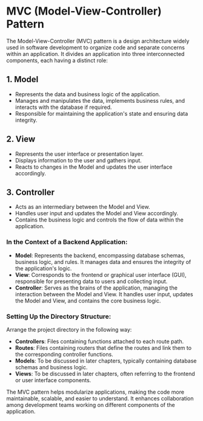 
# MVC (Model-View-Controller) Pattern

The Model-View-Controller (MVC) pattern is a design architecture widely used in software development to organize code and separate concerns within an application. It divides an application into three interconnected components, each having a distinct role:

## 1. Model
- Represents the data and business logic of the application.
- Manages and manipulates the data, implements business rules, and interacts with the database if required.
- Responsible for maintaining the application's state and ensuring data integrity.

## 2. View
- Represents the user interface or presentation layer.
- Displays information to the user and gathers input.
- Reacts to changes in the Model and updates the user interface accordingly.

## 3. Controller
- Acts as an intermediary between the Model and View.
- Handles user input and updates the Model and View accordingly.
- Contains the business logic and controls the flow of data within the application.

### In the Context of a Backend Application:
- **Model**: Represents the backend, encompassing database schemas, business logic, and rules. It manages data and ensures the integrity of the application's logic.
- **View**: Corresponds to the frontend or graphical user interface (GUI), responsible for presenting data to users and collecting input.
- **Controller**: Serves as the brains of the application, managing the interaction between the Model and View. It handles user input, updates the Model and View, and contains the core business logic.

### Setting Up the Directory Structure:
Arrange the project directory in the following way:

- **Controllers**: Files containing functions attached to each route path.
- **Routes**: Files containing routers that define the routes and link them to the corresponding controller functions.
- **Models**: To be discussed in later chapters, typically containing database schemas and business logic.
- **Views**: To be discussed in later chapters, often referring to the frontend or user interface components.

The MVC pattern helps modularize applications, making the code more maintainable, scalable, and easier to understand. It enhances collaboration among development teams working on different components of the application.
